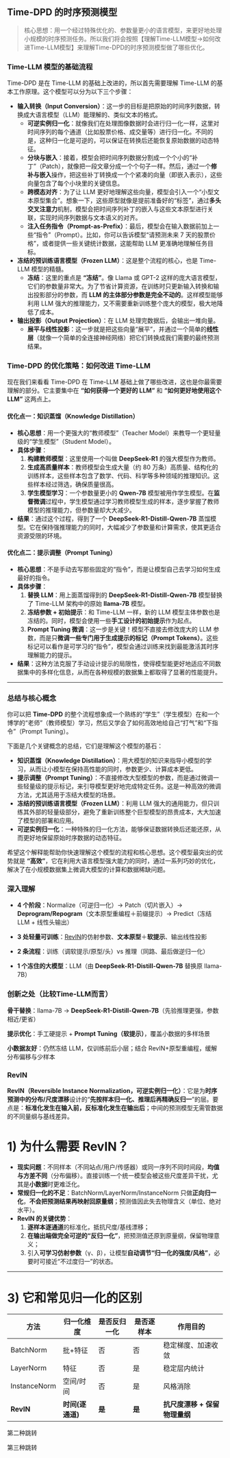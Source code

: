 ##  **Time-DPD** 的时序预测模型

> 核心思想：用一个经过特殊优化的、参数量更小的语言模型，来更好地处理小规模的时序预测任务。所以我们将会按照【理解Time-LLM模型->如何改进Time-LLM模型】来理解Time-DPD的时序预测模型做了哪些优化。

### Time-LLM 模型的基础流程

Time-DPD 是在 Time-LLM 的基础上改进的，所以首先需要理解 Time-LLM 的基本工作原理。这个模型可以分为以下三个步骤：

- **输入转换（Input Conversion）**：这一步的目标是把原始的时间序列数据，转换成大语言模型（LLM）能理解的、类似文本的格式。
  - **可逆实例归一化**：就像我们在处理图像数据时会进行归一化一样，这里对时间序列的每个通道（比如股票价格、成交量等）进行归一化。不同的是，这种归一化是可逆的，可以保证在转换后还能恢复原始数据的动态特征。
  - **分块与嵌入**：接着，模型会把时间序列数据分割成一个个小的“补丁”（Patch），就像把一段文章分成一个个句子一样。然后，通过一个**修补与嵌入**操作，把这些补丁转换成一个个紧凑的向量（即嵌入表示），这些向量包含了每个小块里的关键信息。
  - **跨模态对齐**：为了让 LLM 更好地理解这些向量，模型会引入一个“小型文本原型集合”。想象一下，这些原型就像是提前准备好的“标签”，通过**多头交叉注意力**机制，模型会把时间序列补丁的嵌入与这些文本原型进行关联，实现时间序列数据与文本语义的对齐。
  - **注入任务指令（Prompt-as-Prefix）**：最后，模型会在输入数据前加上一些“指令”（Prompt）。比如，你可以告诉模型“请预测未来 7 天的股票价格”，或者提供一些关键统计数据，这能帮助 LLM 更准确地理解任务目标。
- **冻结的预训练语言模型（Frozen LLM）**：这是整个流程的核心，也是 Time-LLM 模型的精髓。
  - **冻结**：这里的重点是 **“冻结”**。像 Llama 或 GPT-2 这样的庞大语言模型，它们的参数量非常大。为了节省计算资源，在训练时只更新输入转换和输出投影部分的参数，而 **LLM 的主体部分参数是完全不动的**。这样模型能够利用 LLM 强大的推理能力，又不需要重新训练整个庞大的模型，极大地降低了成本。
- **输出投影（Output Projection）**：在 LLM 处理完数据后，会输出一堆向量。
  - **展平与线性投影**：这一步就是把这些向量“展平”，并通过一个简单的**线性层**（就像一个简单的全连接神经网络）把它们转换成我们需要的最终预测结果。

### Time-DPD 的优化策略：如何改进 Time-LLM

现在我们来看看 Time-DPD 在 Time-LLM 基础上做了哪些改进，这也是你最需要理解的部分。它主要集中在 **“如何获得一个更好的 LLM”** 和 **“如何更好地使用这个 LLM”** 这两点上。



#### 优化点一：知识蒸馏（Knowledge Distillation）



- **核心思想**：用一个更强大的“教师模型”（Teacher Model）来教导一个更轻量级的“学生模型”（Student Model）。
- **具体步骤**：
  1. **构建教师模型**：这里使用一个叫做 **DeepSeek-R1** 的强大模型作为教师。
  2. **生成高质量样本**：教师模型会生成大量（约 80 万条）高质量、结构化的训练样本，这些样本包含了数学、代码、科学等多种领域的推理知识。这些样本经过筛选，确保质量很高。
  3. **学生模型学习**：一个参数量更小的 **Qwen-7B** 模型被用作学生模型。在**监督微调**过程中，学生模型通过学习教师模型生成的样本，逐步掌握了教师模型的推理能力，但参数量却大大减少。
- **结果**：通过这个过程，得到了一个 **DeepSeek-R1-Distill-Qwen-7B** 蒸馏模型。它在保持强推理能力的同时，大幅减少了参数量和计算需求，使其更适合资源受限的环境。



#### 优化点二：提示调整（Prompt Tuning）



- **核心思想**：不是手动去写那些固定的“指令”，而是让模型自己去学习如何生成最好的指令。
- **具体步骤**：
  1. **替换 LLM**：用上面蒸馏得到的 **DeepSeek-R1-Distill-Qwen-7B** 模型替换了 Time-LLM 架构中的原始 **llama-7B** 模型。
  2. **冻结参数 + 初始提示**：和 Time-LLM 一样，新的 LLM 模型主体参数也是冻结的。同时，模型会使用一些**手工设计的初始提示**作为起点。
  3. **Prompt Tuning 微调**：这一步是关键！模型不直接去修改庞大的 LLM 参数，而是只**微调一些专门用于生成提示的标记（Prompt Tokens）**。这些标记可以看作是可学习的“指令”，模型会通过训练来找到最能激活其时序理解能力的提示。
- **结果**：这种方法克服了手动设计提示的局限性，使得模型能更好地适应不同数据集中的多样化信息，从而在各种规模的数据集上都取得了显著的性能提升。

---



### 总结与核心概念



你可以把 **Time-DPD** 的整个流程想象成一个熟练的“学生”（学生模型）在和一个博学的“老师”（教师模型）学习，然后又学会了如何高效地给自己“打气”和“下指令”（Prompt Tuning）。

下面是几个关键概念的总结，它们是理解这个模型的基石：

- **知识蒸馏（Knowledge Distillation）**：用大模型的知识来指导小模型的学习，从而让小模型在保持高性能的同时，参数更少、计算成本更低。
- **提示调整（Prompt Tuning）**：不直接修改大型模型的参数，而是通过微调一些轻量级的提示标记，来引导模型更好地完成特定任务。这是一种高效的微调方法，尤其适用于冻结大模型的场景。
- **冻结的预训练语言模型（Frozen LLM）**：利用 LLM 强大的通用能力，但只训练其外部的轻量级部分，避免了重新训练整个巨型模型的昂贵成本，大大加速了模型的部署和应用。
- **可逆实例归一化**：一种特殊的归一化方法，能够保证数据转换后还能还原，从而更好地保留原始时序数据的动态特征。

希望这个解释能帮助你快速理解这个模型的流程和核心思想。这个模型最突出的优势就是 **“高效”**，它在利用大语言模型强大能力的同时，通过一系列巧妙的优化，解决了在小规模数据集上微调大模型的计算和数据稀缺问题。

### 深入理解

- **4 个阶段**：Normalize（可逆归一化）→ Patch（切片嵌入）→ **Deprogram/Repogram**（文本原型重编程＋前缀提示）→ Predict（冻结 LLM + 线性头输出）

- **3 处轻量可训练**：[RevIN](#第二种跳转)的仿射参数、**文本原型**＋**软提示**、输出线性投影
- **2 条流程**：训练（调软提示/原型/头）vs 推理（同路、最后做逆归一化）
- **1 个冻住的大模型**：LLM（由 **DeepSeek-R1-Distill-Qwen-7B** 替换原 llama-7B）

### 创新之处（比较Time-LLM而言）


**骨干替换**：llama-7B → **DeepSeek-R1-Distill-Qwen-7B**（先验推理更强，参数相近/更省）

**提示优化**：手工硬提示 + **Prompt Tuning（软提示）**，覆盖小数据的多样场景

**小数据友好**：仍然冻结 LLM，仅训练前后小层；结合 RevIN+原型重编程，缓解分布偏移与少样本

### <a name="第二种跳转">RevIN</a>

**RevIN（Reversible Instance Normalization，可逆实例归一化）**：它是为**时序预测中的分布/尺度漂移**设计的“**先按样本归一化、推理后再精确反归一**”的层。要点是：**标准化发生在输入前，反标准化发生在输出后**；中间的预测模型无需管数据的不同量纲与基线差异。

# 1) 为什么需要 RevIN？

- **现实问题**：不同样本（不同站点/用户/传感器）或同一序列不同时间段，**均值与方差不同**（分布偏移）。直接训练一个统一模型会被这些尺度差异干扰，尤其是**小数据**时更难泛化。
- **常规归一化的不足**：BatchNorm/LayerNorm/InstanceNorm 只做**正向归一化**，**不会把预测结果再映射回原量纲**；预测值因此失去物理含义（单位、绝对水平）。
- **RevIN 的关键优势**：
  1. **逐样本逐通道**的标准化，抵抗尺度/基线漂移；
  2. **在输出端做完全可逆的“反归一化”**，把预测值还原到原量纲，保留物理意义；
  3. 引入**可学习仿射参数**（γ、β），让模型**自动调节“归一化的强度/风格”**，必要时可接近“不过度归一”的状态。

------

# 3) 它和常见归一化的区别

| 方法         | 归一化维度       | 是否反归一化 | 是否逐样本 | 作用目的                      |
| ------------ | ---------------- | ------------ | ---------- | ----------------------------- |
| BatchNorm    | 批+特征          | 否           | 否         | 稳定梯度、加速收敛            |
| LayerNorm    | 特征             | 否           | 是         | 稳定层内统计                  |
| InstanceNorm | 空间/时间        | 否           | 是         | 风格消除                      |
| **RevIN**    | **时间(逐通道)** | **是**       | **是**     | **抗尺度漂移 + 保留物理量纲** |

















































































































<a name="第二种跳转">第二种跳转</a>

















































































































<a name="第三种跳转">第三种跳转 </a>














